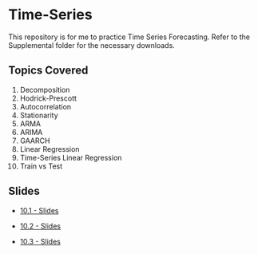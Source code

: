 # Time-Series
This repository is for me to practice Time Series Forecasting. Refer to the Supplemental folder for the necessary downloads.

## Topics Covered
1. Decomposition
2. Hodrick-Prescott
3. Autocorrelation
4. Stationarity
5. ARMA
6. ARIMA
7. GAARCH
8. Linear Regression
9. Time-Series Linear Regression
10. Train vs Test

## Slides

* [10.1 - Slides](https://docs.google.com/presentation/d/1z-Oo_JdVhnsxuTbMt-JHEUR2yLE2EMYXR_e1bJcS6OA/edit#slide=id.g6e86146493_0_1039)

* [10.2 - Slides](https://docs.google.com/presentation/d/1LbFGZ_uiZZ5DgMdTJvNEoGOEM8uxkpT2u45jfzUSUQc/edit#slide=id.g6ed13b8658_0_1068)

* [10.3 - Slides](https://docs.google.com/presentation/d/1dpPDlLWNX3j-riUXrBoXQEOUn1l025swCYmP1aGKc1M/edit)
